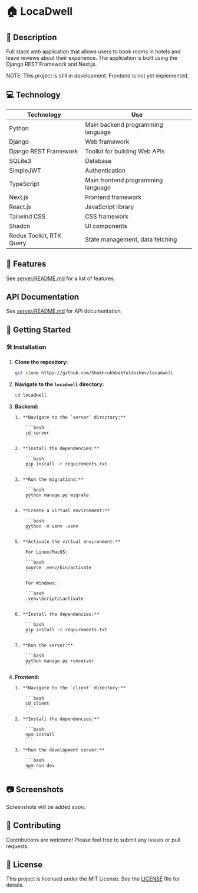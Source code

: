 # 🏠 LocaDwell

## 📝 Description

Full stack web application that allows users to book rooms in hotels and leave reviews about their experience. The application is built using the Django REST Framework and Next.js.

NOTE: This project is still in development. Frontend is not yet implemented.

## 💻 Technology

| Technology               | Use                                |
| ------------------------ | ---------------------------------- |
| Python                   | Main backend programming language  |
| Django                   | Web framework                      |
| Django REST Framework    | Toolkit for building Web APIs      |
| SQLite3                  | Database                           |
| SimpleJWT                | Authentication                     |
| TypeScript               | Main frontend programming language |
| Next.js                  | Frontend framework                 |
| React.js                 | JavaScript library                 |
| Tailwind CSS             | CSS framework                      |
| Shadcn                   | UI components                      |
| Redux Toolkit, RTK Query | State management, data fetching    |

## 🎁 Features

See [server/README.md](server/README.md) for a list of features.

## API Documentation

See [server/README.md](server/README.md) for API documentation.

## 🚀 Getting Started

### 🛠️ Installation

1.  **Clone the repository:**

    ```bash
    git clone https://github.com/ShokhrukhbekYuldoshev/locadwell
    ```

2.  **Navigate to the `locadwell` directory:**

    ```bash
    cd locadwell
    ```

3.  **Backend:**

        1. **Navigate to the `server` directory:**

            ```bash
            cd server
            ```

        2. **Install the dependencies:**

            ```bash
            pip install -r requirements.txt
            ```

        3. **Run the migrations:**

            ```bash
            python manage.py migrate
            ```

        4. **Create a virtual environment:**

            ```bash
            python -m venv .venv
            ```

        5. **Activate the virtual environment:**

            For Linux/MacOS:

            ```bash
            source .venv/bin/activate
            ```

            For Windows:

            ```bash
            .venv\Scripts\activate
            ```

        6. **Install the dependencies:**

            ```bash
            pip install -r requirements.txt
            ```

        7. **Run the server:**

            ```bash
            python manage.py runserver
            ```

4.  **Frontend:**

        1. **Navigate to the `client` directory:**

            ```bash
            cd client
            ```

        2. **Install the dependencies:**

            ```bash
            npm install
            ```

        3. **Run the development server:**

            ```bash
            npm run dev
            ```

## 📷 Screenshots

Screenshots will be added soon.

## 🤝 Contributing

Contributions are welcome! Please feel free to submit any issues or pull requests.

## 📜 License

This project is licensed under the MIT License. See the [LICENSE](LICENSE) file for details.
